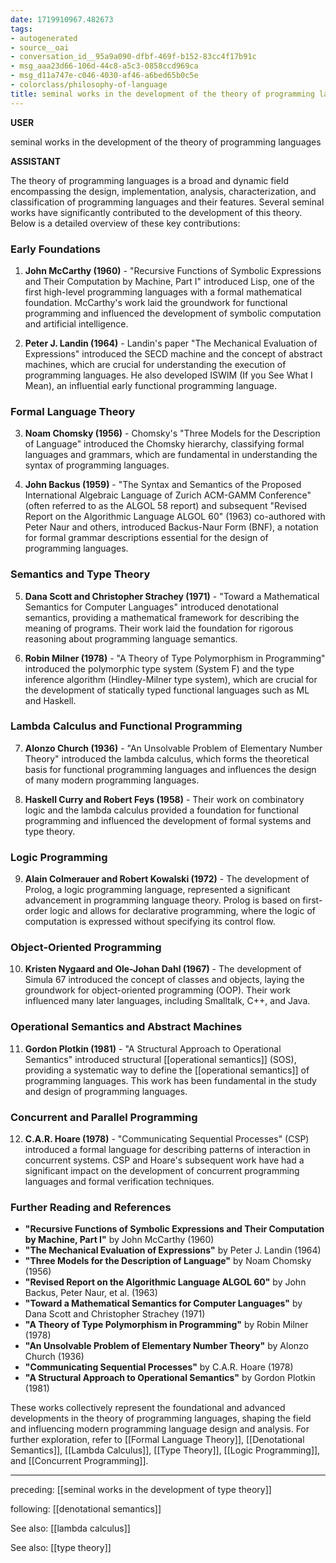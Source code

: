 ```yaml
---
date: 1719910967.482673
tags:
- autogenerated
- source__oai
- conversation_id__95a9a090-dfbf-469f-b152-83cc4f17b91c
- msg_aaa23d66-106d-44c8-a5c3-0858ccd969ca
- msg_d11a747e-c046-4030-af46-a6bed65b0c5e
- colorclass/philosophy-of-language
title: seminal works in the development of the theory of programming languages
---
```


**USER**

seminal works in the development of the theory of programming languages


**ASSISTANT**

The theory of programming languages is a broad and dynamic field encompassing the design, implementation, analysis, characterization, and classification of programming languages and their features. Several seminal works have significantly contributed to the development of this theory. Below is a detailed overview of these key contributions:

### Early Foundations

1. **John McCarthy (1960)** - "Recursive Functions of Symbolic Expressions and Their Computation by Machine, Part I" introduced Lisp, one of the first high-level programming languages with a formal mathematical foundation. McCarthy's work laid the groundwork for functional programming and influenced the development of symbolic computation and artificial intelligence.

2. **Peter J. Landin (1964)** - Landin's paper "The Mechanical Evaluation of Expressions" introduced the SECD machine and the concept of abstract machines, which are crucial for understanding the execution of programming languages. He also developed ISWIM (If you See What I Mean), an influential early functional programming language.

### Formal Language Theory

3. **Noam Chomsky (1956)** - Chomsky's "Three Models for the Description of Language" introduced the Chomsky hierarchy, classifying formal languages and grammars, which are fundamental in understanding the syntax of programming languages.

4. **John Backus (1959)** - "The Syntax and Semantics of the Proposed International Algebraic Language of Zurich ACM-GAMM Conference" (often referred to as the ALGOL 58 report) and subsequent "Revised Report on the Algorithmic Language ALGOL 60" (1963) co-authored with Peter Naur and others, introduced Backus-Naur Form (BNF), a notation for formal grammar descriptions essential for the design of programming languages.

### Semantics and Type Theory

5. **Dana Scott and Christopher Strachey (1971)** - "Toward a Mathematical Semantics for Computer Languages" introduced denotational semantics, providing a mathematical framework for describing the meaning of programs. Their work laid the foundation for rigorous reasoning about programming language semantics.

6. **Robin Milner (1978)** - "A Theory of Type Polymorphism in Programming" introduced the polymorphic type system (System F) and the type inference algorithm (Hindley-Milner type system), which are crucial for the development of statically typed functional languages such as ML and Haskell.

### Lambda Calculus and Functional Programming

7. **Alonzo Church (1936)** - "An Unsolvable Problem of Elementary Number Theory" introduced the lambda calculus, which forms the theoretical basis for functional programming languages and influences the design of many modern programming languages.

8. **Haskell Curry and Robert Feys (1958)** - Their work on combinatory logic and the lambda calculus provided a foundation for functional programming and influenced the development of formal systems and type theory.

### Logic Programming

9. **Alain Colmerauer and Robert Kowalski (1972)** - The development of Prolog, a logic programming language, represented a significant advancement in programming language theory. Prolog is based on first-order logic and allows for declarative programming, where the logic of computation is expressed without specifying its control flow.

### Object-Oriented Programming

10. **Kristen Nygaard and Ole-Johan Dahl (1967)** - The development of Simula 67 introduced the concept of classes and objects, laying the groundwork for object-oriented programming (OOP). Their work influenced many later languages, including Smalltalk, C++, and Java.

### Operational Semantics and Abstract Machines

11. **Gordon Plotkin (1981)** - "A Structural Approach to Operational Semantics" introduced structural [[operational semantics]] (SOS), providing a systematic way to define the [[operational semantics]] of programming languages. This work has been fundamental in the study and design of programming languages.

### Concurrent and Parallel Programming

12. **C.A.R. Hoare (1978)** - "Communicating Sequential Processes" (CSP) introduced a formal language for describing patterns of interaction in concurrent systems. CSP and Hoare's subsequent work have had a significant impact on the development of concurrent programming languages and formal verification techniques.

### Further Reading and References

- **"Recursive Functions of Symbolic Expressions and Their Computation by Machine, Part I"** by John McCarthy (1960)
- **"The Mechanical Evaluation of Expressions"** by Peter J. Landin (1964)
- **"Three Models for the Description of Language"** by Noam Chomsky (1956)
- **"Revised Report on the Algorithmic Language ALGOL 60"** by John Backus, Peter Naur, et al. (1963)
- **"Toward a Mathematical Semantics for Computer Languages"** by Dana Scott and Christopher Strachey (1971)
- **"A Theory of Type Polymorphism in Programming"** by Robin Milner (1978)
- **"An Unsolvable Problem of Elementary Number Theory"** by Alonzo Church (1936)
- **"Communicating Sequential Processes"** by C.A.R. Hoare (1978)
- **"A Structural Approach to Operational Semantics"** by Gordon Plotkin (1981)

These works collectively represent the foundational and advanced developments in the theory of programming languages, shaping the field and influencing modern programming language design and analysis. For further exploration, refer to [[Formal Language Theory]], [[Denotational Semantics]], [[Lambda Calculus]], [[Type Theory]], [[Logic Programming]], and [[Concurrent Programming]].


---

preceding: [[seminal works in the development of type theory]]  


following: [[denotational semantics]]

See also: [[lambda calculus]]


See also: [[type theory]]